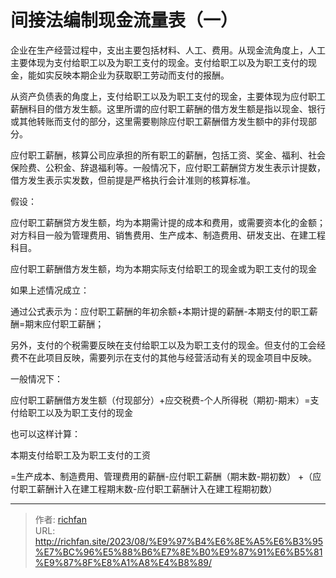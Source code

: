 # 间接法编制现金流量表（一）

企业在生产经营过程中，支出主要包括材料、人工、费用。从现金流角度上，人工主要体现为支付给职工以及为职工支付的现金。支付给职工以及为职工支付的现金，能如实反映本期企业为获取职工劳动而支付的报酬。




从资产负债表的角度上，支付给职工以及为职工支付的现金，主要体现为应付职工薪酬科目的借方发生额。这里所谓的应付职工薪酬的借方发生额是指以现金、银行或其他转账而支付的部分，这里需要剔除应付职工薪酬借方发生额中的非付现部分。



应付职工薪酬，核算公司应承担的所有职工的薪酬，包括工资、奖金、福利、社会保险费、公积金、辞退福利等。一般情况下，应付职工薪酬贷方发生表示计提数，借方发生表示实发数，但前提是严格执行会计准则的核算标准。



假设：



应付职工薪酬贷方发生额，均为本期需计提的成本和费用，或需要资本化的金额；对方科目一般为管理费用、销售费用、生产成本、制造费用、研发支出、在建工程科目。

应付职工薪酬借方发生额，均为本期实际支付给职工的现金或为职工支付的现金



如果上述情况成立：



通过公式表示为：应付职工薪酬的年初余额+本期计提的薪酬-本期支付的职工薪酬=期末应付职工薪酬；



另外，支付的个税需要反映在支付给职工以及为职工支付的现金。但支付的工会经费不在此项目反映，需要列示在支付的其他与经营活动有关的现金项目中反映。



一般情况下：

应付职工薪酬借方发生额（付现部分）+应交税费-个人所得税（期初-期末）=支付给职工以及为职工支付的现金



也可以这样计算：



本期支付给职工及为职工支付的工资

=生产成本、制造费用、管理费用的薪酬-应付职工薪酬（期末数-期初数） +（应付职工薪酬计入在建工程期末数-应付职工薪酬计入在建工程期初数）

---

> 作者: [richfan](https://richfan.site/)  
> URL: http://richfan.site/2023/08/%E9%97%B4%E6%8E%A5%E6%B3%95%E7%BC%96%E5%88%B6%E7%8E%B0%E9%87%91%E6%B5%81%E9%87%8F%E8%A1%A8%E4%B8%89/  

